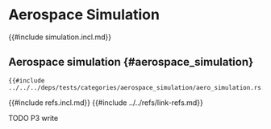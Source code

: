 # Aerospace Simulation

{{#include simulation.incl.md}}

## Aerospace simulation {#aerospace_simulation}

```rust,editable
{{#include ../../../deps/tests/categories/aerospace_simulation/aero_simulation.rs:example}}
```

{{#include refs.incl.md}}
{{#include ../../refs/link-refs.md}}

<div class="hidden">
TODO P3 write
</div>
